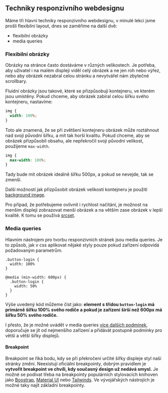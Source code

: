 ## Techniky responzivního webdesignu

Máme tři hlavní techniky responzivního webdesignu, v minulé lekci jsme prošli flexibilní layout, dnes se zaměříme na další dvě:

- flexibilní obrázky
- media queries

### Flexibilní obrázky

Obrázky na stránce často dostáváme v různých velikostech. Je potřeba, aby uživatel i na malém displeji viděl celý obrázek a ne jen roh nebo výřez, nebo aby obrázek nezabral celou stránku a nevytvářel nám zbytečné scrollbary.

Fluidní obrázky jsou takové, které se přizpůsobují kontejneru, ve kterém jsou umístěny. Pokud chceme, aby obrázek zabíral celou šířku svého kontejneru, nastavíme:

```css
img {
  width: 100%;
}
```

Toto ale znamená, že se při zvětšení kontejneru obrázek může roztáhnout nad svojí původní šířku, a mít tak horší kvalitu. Pokud chceme, aby se obrázek přizpůsobil obsahu, ale nepřekročil svoji původní velikost, použijeme `max-width`. 

```css
img {
  max-width: 100%;
}
```

Tady bude mít obrázek ideálně šířku 500px, a pokud se nevejde, tak se zmenší.



Další možností jak přizpůsobit obrázek velikosti kontejneru je použití [background image](https://www.freecodecamp.org/news/css-background-image-with-html-example-code/).

Pro případ, že potřebujeme ovlivnit i rychlost načítání, je možnost na menším displeji zobrazovat menší obrázek a na větším zase obrázek v lepší kvalitě. K tomu se používá [srcset](https://css-tricks.com/a-guide-to-the-responsive-images-syntax-in-html/).

### Media queries

Hlavním nástrojem pro tvorbu responzivních stránek jsou media queries. Je to způsob, jak v css aplikovat nějaké styly pouze pokud zařízení odpovídá požadovaným parametrům.

```
.button-login {
  width: 100%
}

@media (min-width: 600px) {
  .button-login {
    width: 50%
  }
}
```

Výše uvedený kód můžeme číst jako:
**element s třídou `button-login` má primárně šířku 100% svého rodiče a pokud je zařízení širší než 600px má šířku 50% svého rodiče.**

I přesto, že je možné uvádět v media queries [více dalších podmínek](https://developer.mozilla.org/en-US/docs/Web/CSS/Media_Queries/Using_media_queries), doporučuje se jít od nejmenšího zařízení a přidávát postupně podmínky pro větší a větší šířky displejů.

#### Breakpoint

Breakpoint se říká bodu, kdy se při překročení určité šířky displeje styl naší stránky změní. Neexistují oficiální breakpointy, dobrým pravidlem je **vytvořit breakpoint ve chvíli, kdy současný design už nedává smysl.** Je možné se podívat třeba na breakpointy populárních stylovacích knihoven jako [Boostrap](https://getbootstrap.com/docs/5.0/layout/breakpoints/), [Material UI](https://mui.com/customization/breakpoints/) nebo [Tailwinds](https://tailwindcss.com/docs/screens). Ve vývojářských nástrojích je možné taky najít základní breakpointy.
